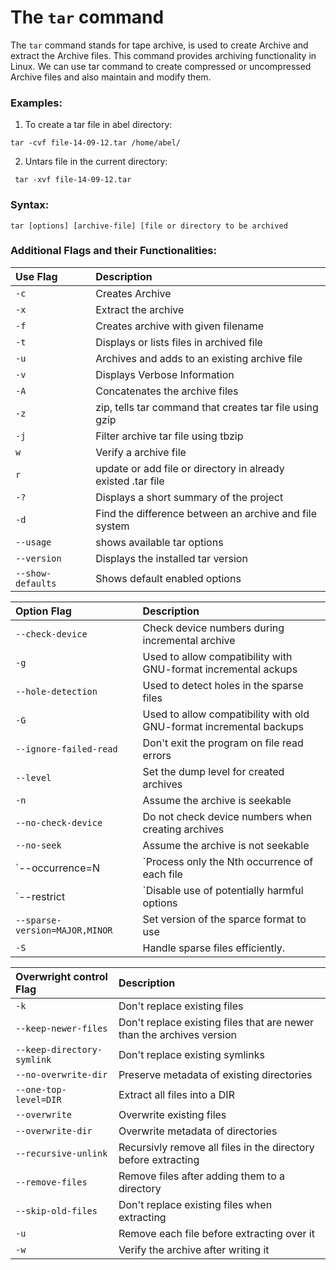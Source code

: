 # The `tar` command

The `tar` command  stands for tape archive, is used to create Archive and extract the Archive files. This command  provides archiving functionality in Linux. We can use tar command to create compressed or uncompressed Archive files and also maintain and modify them. 

### Examples:

1. To create a tar file in abel directory:

```
tar -cvf file-14-09-12.tar /home/abel/
```

2. Untars file in the current directory:

```
 tar -xvf file-14-09-12.tar
```

### Syntax:

```
tar [options] [archive-file] [file or directory to be archived
```


### Additional Flags and their Functionalities:

|**Use Flag**   |**Description**   |
|:---|:---|
|`-c`|Creates Archive |
|`-x`|Extract the archive |
|`-f`|Creates archive with given filename|
|`-t`|Displays or lists files in archived file |
|`-u`|Archives and adds to an existing archive file|
|`-v`|Displays Verbose Information |
|`-A`|Concatenates the archive files |
|`-z`|zip, tells tar command that creates tar file using gzip |
|`-j`|Filter archive tar file using tbzip |
|`w`|Verify a archive file |
|`r`|update or add file or directory in already existed .tar file |
|`-?`|Displays a short summary of the project |
|`-d`|Find the difference between an archive and file system |
|`--usage`|shows available tar options |
|`--version`|Displays the installed tar version |
|`--show-defaults`|Shows default enabled options |

|**Option Flag**   |**Description**   |
|:---|:---|
|`--check-device`| Check device numbers during incremental archive|
|`-g`|Used to allow compatibility with GNU-format incremental ackups|
|`--hole-detection`|Used to detect holes in the sparse files|
|`-G`| Used to allow compatibility with old GNU-format incremental backups|
|`--ignore-failed-read`|Don't exit the program on file read errors|
|`--level`|Set the dump level for created archives|
|`-n`|Assume the archive is seekable|
|`--no-check-device`|Do not check device numbers when creating archives|
|`--no-seek`|Assume the archive is not seekable|
|`--occurrence=N|`Process only the Nth occurrence of each file|
|`--restrict|`Disable use of potentially harmful options|
|`--sparse-version=MAJOR,MINOR`|Set version of the sparce format to use|
|`-S`|Handle sparse files efficiently.|

|**Overwright control Flag** |**Description**|
|:---|:---|
|`-k`|Don't replace existing files|
|`--keep-newer-files`|Don't replace existing files that are newer than the archives version|
|`--keep-directory-symlink`|Don't replace existing symlinks|
|`--no-overwrite-dir`|Preserve metadata of existing directories|
|`--one-top-level=DIR`|Extract all files into a DIR|
|`--overwrite`| Overwrite existing files|
|`--overwrite-dir`| Overwrite metadata of directories|
|`--recursive-unlink`| Recursivly remove all files in the directory before extracting|
|`--remove-files`| Remove files after adding them to a directory|
|`--skip-old-files`| Don't replace existing files when extracting|
|`-u`| Remove each file before extracting over it|
|`-w`| Verify the archive after writing it|

